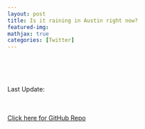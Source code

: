 ```yaml
---
layout: post
title: Is it raining in Austin right now?
featured-img:
mathjax: true
categories: [Twitter]
---
```


<html>
<head>
</head>

<body>

<object type="text/html" id="var_text" data="https://storage.googleapis.com/is-it-raining/isitraining.html" width=100% style="overflow:auto"></object>
<br><br><br>
<p id="update_statement">Last Update: </p>
<object type="text/html" id="var_text2" data="https://storage.googleapis.com/is-it-raining/update_date.txt" height="40" width="250"></object>

<br><br>
<a href="https://github.com/conorbarryhoke/is_it_raining">Click here for GitHub Repo</a>



</body>
</html>
